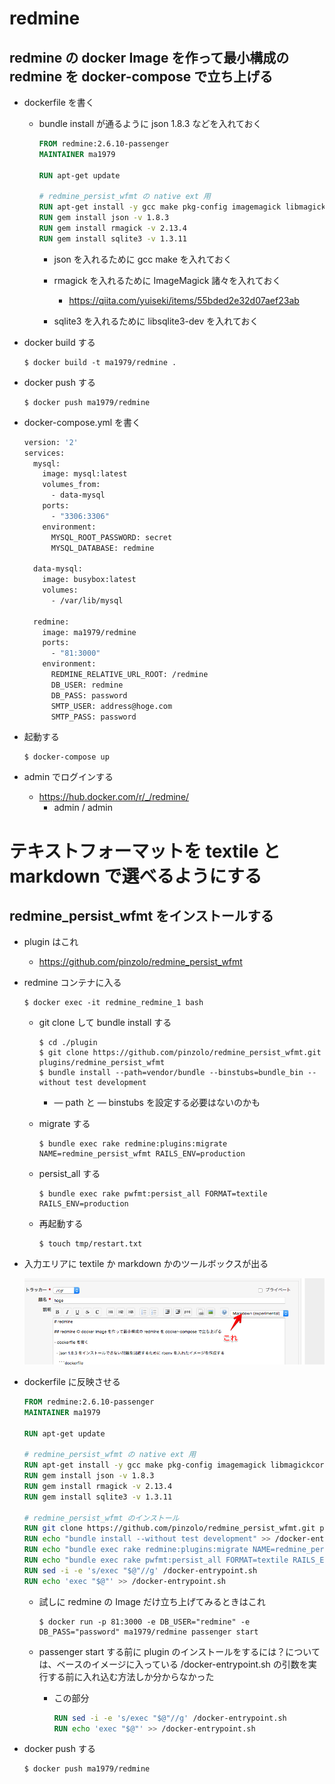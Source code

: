 # redmine

## redmine の docker Image を作って最小構成の redmine を docker-compose で立ち上げる

- dockerfile を書く

  - bundle install が通るように json 1.8.3 などを入れておく

    ```dockerfile
    FROM redmine:2.6.10-passenger
    MAINTAINER ma1979

    RUN apt-get update

    # redmine_persist_wfmt の native ext 用
    RUN apt-get install -y gcc make pkg-config imagemagick libmagickcore-dev libmagickwand-dev libsqlite3-dev
    RUN gem install json -v 1.8.3
    RUN gem install rmagick -v 2.13.4
    RUN gem install sqlite3 -v 1.3.11
    ```

    - json を入れるために gcc make を入れておく

    - rmagick を入れるために ImageMagick 諸々を入れておく

      - https://qiita.com/yuiseki/items/55bded2e32d07aef23ab

    - sqlite3 を入れるために libsqlite3-dev を入れておく

- docker build する

  ```shell
  $ docker build -t ma1979/redmine .
  ```

- docker push する

  ```shell
  $ docker push ma1979/redmine
  ```

- docker-compose.yml を書く

  ```dockerfile
  version: '2'
  services:
    mysql:
      image: mysql:latest
      volumes_from:
        - data-mysql
      ports: 
        - "3306:3306"
      environment:
        MYSQL_ROOT_PASSWORD: secret
        MYSQL_DATABASE: redmine

    data-mysql:
      image: busybox:latest
      volumes: 
        - /var/lib/mysql

    redmine:
      image: ma1979/redmine
      ports:
        - "81:3000"
      environment:
        REDMINE_RELATIVE_URL_ROOT: /redmine
        DB_USER: redmine
        DB_PASS: password
        SMTP_USER: address@hoge.com
        SMTP_PASS: password
  ```

- 起動する

  ```shell
  $ docker-compose up
  ```

- admin でログインする

  - https://hub.docker.com/r/_/redmine/
    - admin / admin





# テキストフォーマットを textile と markdown で選べるようにする

## redmine_persist_wfmt をインストールする

- plugin はこれ

  - https://github.com/pinzolo/redmine_persist_wfmt

- redmine コンテナに入る

  ```shell
  $ docker exec -it redmine_redmine_1 bash
  ```

    - git clone して bundle install する

      ```shell
      $ cd ./plugin
      $ git clone https://github.com/pinzolo/redmine_persist_wfmt.git plugins/redmine_persist_wfmt
      $ bundle install --path=vendor/bundle --binstubs=bundle_bin --without test development
      ```

      - — path と — binstubs を設定する必要はないのかも

    - migrate する

        ```shell
        $ bundle exec rake redmine:plugins:migrate NAME=redmine_persist_wfmt RAILS_ENV=production
        ```

    - persist_all する

        ```shell
        $ bundle exec rake pwfmt:persist_all FORMAT=textile RAILS_ENV=production
        ```

    - 再起動する

        ```shell
        $ touch tmp/restart.txt
        ```



- 入力エリアに textile か markdown かのツールボックスが出る

  ![toolbox](https://github.com/ma1979/sutra/raw/master/20171201_redmine-textile-markdown/redmine/cap/%E3%83%90%E3%82%B0%20%231:%20hoge%20-%20hoge%20-%20Redmine%202017-12-02%2001-58-47.png)

- dockerfile に反映させる

  ```dockerfile
  FROM redmine:2.6.10-passenger
  MAINTAINER ma1979

  RUN apt-get update

  # redmine_persist_wfmt の native ext 用
  RUN apt-get install -y gcc make pkg-config imagemagick libmagickcore-dev libmagickwand-dev libsqlite3-dev
  RUN gem install json -v 1.8.3
  RUN gem install rmagick -v 2.13.4
  RUN gem install sqlite3 -v 1.3.11

  # redmine_persist_wfmt のインストール
  RUN git clone https://github.com/pinzolo/redmine_persist_wfmt.git plugins/redmine_persist_wfmt
  RUN echo "bundle install --without test development" >> /docker-entrypoint.sh
  RUN echo "bundle exec rake redmine:plugins:migrate NAME=redmine_persist_wfmt RAILS_ENV=production" >> /docker-entrypoint.sh
  RUN echo "bundle exec rake pwfmt:persist_all FORMAT=textile RAILS_ENV=production" >> /docker-entrypoint.sh
  RUN sed -i -e 's/exec "$@"//g' /docker-entrypoint.sh
  RUN echo 'exec "$@"' >> /docker-entrypoint.sh
  ```

  - 試しに redmine の Image だけ立ち上げてみるときはこれ

    ```shell
    $ docker run -p 81:3000 -e DB_USER="redmine" -e DB_PASS="password" ma1979/redmine passenger start
    ```

  - passenger start する前に plugin のインストールをするには？については、ベースのイメージに入っている /docker-entrypoint.sh の引数を実行する前に入れ込む方法しか分からなかった

    - この部分

      ```dockerfile
      RUN sed -i -e 's/exec "$@"//g' /docker-entrypoint.sh
      RUN echo 'exec "$@"' >> /docker-entrypoint.sh
      ```

- docker push する

  ```shell
  $ docker push ma1979/redmine
  ```

  ​

  ​
